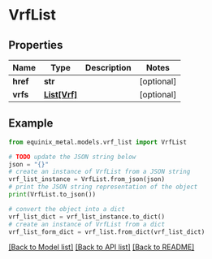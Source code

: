# VrfList


## Properties

Name | Type | Description | Notes
------------ | ------------- | ------------- | -------------
**href** | **str** |  | [optional] 
**vrfs** | [**List[Vrf]**](Vrf.md) |  | [optional] 

## Example

```python
from equinix_metal.models.vrf_list import VrfList

# TODO update the JSON string below
json = "{}"
# create an instance of VrfList from a JSON string
vrf_list_instance = VrfList.from_json(json)
# print the JSON string representation of the object
print(VrfList.to_json())

# convert the object into a dict
vrf_list_dict = vrf_list_instance.to_dict()
# create an instance of VrfList from a dict
vrf_list_form_dict = vrf_list.from_dict(vrf_list_dict)
```
[[Back to Model list]](../README.md#documentation-for-models) [[Back to API list]](../README.md#documentation-for-api-endpoints) [[Back to README]](../README.md)


